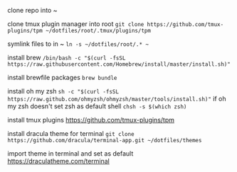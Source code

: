 clone repo into ~

clone tmux plugin manager into root
`git clone https://github.com/tmux-plugins/tpm ~/dotfiles/root/.tmux/plugins/tpm`

symlink files to in ~
`ln -s ~/dotfiles/root/.* ~`

install brew
`/bin/bash -c "$(curl -fsSL https://raw.githubusercontent.com/Homebrew/install/master/install.sh)"`

install brewfile packages
`brew bundle`

install oh my zsh
`sh -c "$(curl -fsSL https://raw.github.com/ohmyzsh/ohmyzsh/master/tools/install.sh)"`
if oh my zsh doesn't set zsh as default shell
`chsh -s $(which zsh)`

install tmux plugins
https://github.com/tmux-plugins/tpm

install dracula theme for terminal
`git clone https://github.com/dracula/terminal-app.git ~/dotfiles/themes`

import theme in terminal and set as default
https://draculatheme.com/terminal

